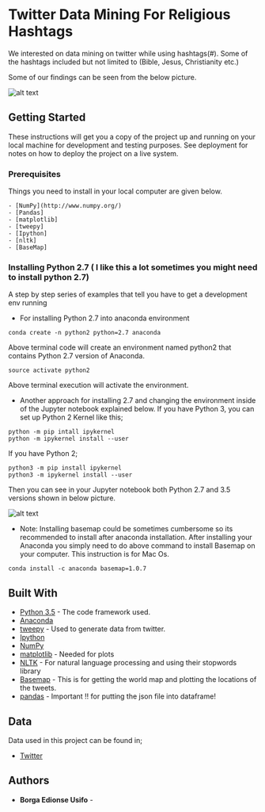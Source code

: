 # Twitter Data Mining For Religious Hashtags

We interested on data mining on twitter while using hashtags(#). Some of the hashtags included but not limited to (Bible, Jesus, Christianity etc.) 

Some of our findings can be seen from the below picture. 

![alt text](https://preview.ibb.co/m12qjw/jda_twitter.png)


## Getting Started

These instructions will get you a copy of the project up and running on your local machine for development and testing purposes. See deployment for notes on how to deploy the project on a live system.

### Prerequisites

Things you need to install in your local computer are given below. 

```
- [NumPy](http://www.numpy.org/)
- [Pandas]
- [matplotlib]
- [tweepy]
- [Ipython]
- [nltk]
- [BaseMap]

```

### Installing Python 2.7 ( I like this a lot sometimes you might need to install python 2.7) 

A step by step series of examples that tell you have to get a development env running

* For installing Python 2.7 into anaconda environment 

```
conda create -n python2 python=2.7 anaconda
```

Above terminal code will create an environment named python2 that contains Python 2.7 version of Anaconda.


```
source activate python2 
```

Above terminal execution will activate the environment. 

* Another approach for installing 2.7 and changing the environment inside of the Jupyter notebook explained below. If you have Python 3, you can set up Python 2 Kernel like this;

```
python -m pip intall ipykernel
python -m ipykernel install --user
```
If you have Python 2;

```
python3 -m pip install ipykernel
python3 -m ipykernel install --user
```
Then you can see in your Jupyter notebook both Python 2.7 and 3.5 versions shown in below picture. 

![alt text](https://preview.ibb.co/gKZSSw/Screen_Shot_2017_12_04_at_3_14_37_AM.png)

* Note: Installing basemap could be sometimes cumbersome so its recommended to install after anaconda installation. After installing your Anaconda you simply need to do above command to install Basemap on your computer. This instruction is for Mac Os. 

```
conda install -c anaconda basemap=1.0.7
```




## Built With

* [Python 3.5](http://www.dropwizard.io/1.0.2/docs/) - The code framework used.
* [Anaconda](https://maven.apache.org/) 
* [tweepy](http://www.tweepy.org/) - Used to generate data from twitter. 
* [Ipython](https://jupyter.readthedocs.io/en/latest/install.html)
* [NumPy](http://www.numpy.org/)
* [matplotlib](https://matplotlib.org/) - Needed for plots 
* [NLTK](http://www.nltk.org/) - For natural language processing and using their stopwords library
* [Basemap](https://matplotlib.org/basemap/) - This is for getting the world map and plotting the locations of the tweets.
* [pandas](https://pandas.pydata.org/) - Important !! for putting the json file into dataframe! 

## Data 

Data used in this project can be found in;
* [Twitter](twitter.com)

## Authors

* **Borga Edionse Usifo** - 

